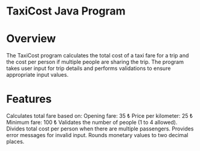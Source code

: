 # TaxiCost Java Program #
# Overview
The TaxiCost program calculates the total cost of a taxi fare for a trip and the cost per person if multiple people are sharing the trip. The program takes user input for trip details and performs validations to ensure appropriate input values.

# Features
Calculates total fare based on:
Opening fare: 35 ₺
Price per kilometer: 25 ₺
Minimum fare: 100 ₺
Validates the number of people (1 to 4 allowed).
Divides total cost per person when there are multiple passengers.
Provides error messages for invalid input.
Rounds monetary values to two decimal places.
